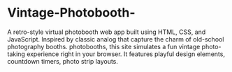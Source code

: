 # Vintage-Photobooth-
A retro-style virtual photobooth web app built using HTML, CSS, and JavaScript. Inspired by classic analog that capture the charm of old-school photography booths. photobooths, this site simulates a fun vintage photo-taking experience right in your browser. It features playful design elements, countdown timers, photo strip layouts.

